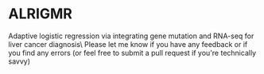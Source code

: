 # ALRIGMR
Adaptive logistic regression via integrating gene mutation and RNA-seq for liver cancer diagnosis\\
Please let me know if you have any feedback or if you find any errors (or feel free to submit a pull request if you're technically savvy)
